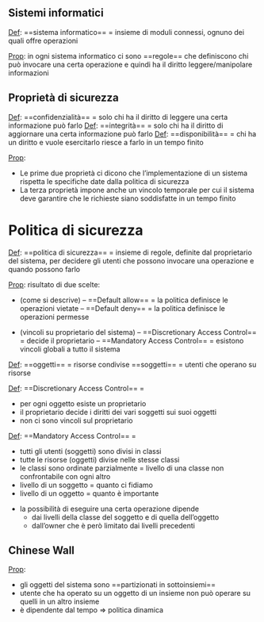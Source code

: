 ## Sistemi informatici
<u>Def</u>:  ==sistema informatico== = insieme di moduli connessi, ognuno dei quali offre operazioni

<u>Prop</u>: in ogni sistema informatico ci sono ==regole== che definiscono chi può invocare una certa operazione e quindi ha il diritto leggere/manipolare informazioni

## Proprietà di sicurezza
<u></u><u>Def</u>: ==confidenzialità== = solo chi ha il diritto di leggere una certa informazione può farlo
<u></u><u>Def</u>: ==integrità== = solo chi ha il diritto di aggiornare una certa informazione può farlo
<u>Def</u>: ==disponibilità== = chi ha un diritto e vuole esercitarlo riesce a farlo in un tempo
finito

<u>Prop</u>: 
* Le prime due proprietà ci dicono che l’implementazione di un sistema rispetta le specifiche date dalla politica di sicurezza
* La terza proprietà impone anche un vincolo temporale per cui il sistema deve garantire che le richieste siano soddisfatte in un tempo finito

# Politica di sicurezza
<u>Def</u>: ==politica di sicurezza== = insieme di regole, definite dal proprietario del sistema, per decidere gli utenti che possono invocare una operazione e quando possono farlo

<u>Prop</u>: risultato di due scelte:
+ (come si descrive)
	– ==Default allow== = la politica definisce le operazioni vietate
	– ==Default deny== = la politica definisce le operazioni permesse
* (vincoli su proprietario del sistema)
	– ==Discretionary Access Control== = decide il proprietario
	– ==Mandatory Access Control== = esistono vincoli globali a tutto il sistema


<u>Def</u>: ==oggetti== = risorse condivise
	==soggetti== = utenti che operano su risorse

<u>Def</u>: ==Discretionary Access Control== = 
* per ogni oggetto esiste un proprietario
* il proprietario decide i diritti dei vari soggetti sui suoi oggetti
* non ci sono vincoli sul proprietario

<u>Def</u>: ==Mandatory Access Control== =
* tutti gli utenti (soggetti) sono divisi in classi
* tutte le risorse (oggetti) divise nelle stesse classi
* le classi sono ordinate parzialmente = livello di una classe non confrontabile con ogni altro 
* livello di un soggetto = quanto ci fidiamo
* livello di un oggetto = quanto è importante
+ la possibilità di eseguire una certa operazione dipende
  - dai livelli della classe del soggetto e di quella dell’oggetto
  - dall’owner che è però limitato dai livelli precedenti


## Chinese Wall
<u>Prop</u>: 
- gli oggetti del sistema sono ==partizionati in sottoinsiemi==
- utente che ha operato su un oggetto di un insieme non può operare su quelli in un altro insieme
 - è dipendente dal tempo => politica dinamica
